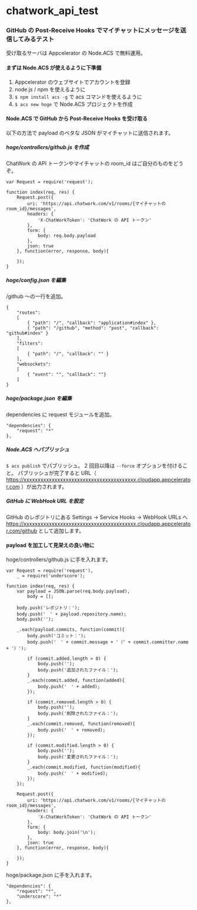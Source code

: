 chatwork_api_test
=================

### GitHub の Post-Receive Hooks でマイチャットにメッセージを送信してみるテスト

受け取るサーバは Appcelerator の Node.ACS で無料運用。

#### まずは Node.ACS が使えるように下準備

1. Appcelerator のウェブサイトでアカウントを登録
2. node.js / npm を使えるように
3. ```$ npm install acs -g``` で acs コマンドを使えるように
4. ```$ acs new hoge``` で Node.ACS プロジェクトを作成

#### Node.ACS で GitHub から Post-Receive Hooks を受け取る

以下の方法で payload のベタな JSON がマイチャットに送信されます。

##### hoge/controllers/github.js を作成

ChatWork の API トークンやマイチャットの room_id はご自分のものをどうぞ。

	var Request = require('request');

	function index(req, res) {
		Request.post({
			uri: 'https://api.chatwork.com/v1/rooms/{マイチャットの room_id}/messages',
			headers: {
				'X-ChatWorkToken': 'ChatWork の API トークン'
			},
			form: {
				body: req.body.payload
			},
			json: true
		}, function(error, response, body){

		});
	}

##### hoge/config.json を編集

/github 〜の一行を追加。

	{
		"routes":
		[
			{ "path": "/", "callback": "application#index" },
			{ "path": "/github", "method": "post", "callback": "github#index" }
		],
		"filters":
		[
			{ "path": "/", "callback": "" }
		],
		"websockets":
		[
			{ "event": "", "callback": ""}
		]
	}

##### hoge/package.json を編集

dependencies に request モジュールを追加。

	"dependencies": {
		"request": "*"
	},

##### Node.ACS へパブリッシュ

```$ acs publish``` でパブリッシュ。
2 回目以降は ```--force``` オプションを付けること。
パブリッシュが完了すると URL（ https://xxxxxxxxxxxxxxxxxxxxxxxxxxxxxxxxxxxxxxxx.cloudapp.appcelerator.com ）が出力されます。

##### GitHub に WebHook URL を設定

GitHub のレポジトリにある Settings → Service Hooks → WebHook URLs へ https://xxxxxxxxxxxxxxxxxxxxxxxxxxxxxxxxxxxxxxxx.cloudapp.appcelerator.com/github として追加します。

#### payload を加工して見栄えの良い物に

hoge/controllers/github.js に手を入れます。

	var Request = require('request'),
		_ = require('underscore');

	function index(req, res) {
		var payload = JSON.parse(req.body.payload),
			body = [];

		body.push('レポジトリ：');
		body.push('　' + payload.repository.name);
		body.push('');

		_.each(payload.commits, function(commit){
			body.push('コミット：');
			body.push('　' + commit.message + '（' + commit.committer.name + '）');

			if (commit.added.length > 0) {
				body.push('');
				body.push('追加されたファイル：');
			}
			_.each(commit.added, function(added){
				body.push('　' + added);
			});

			if (commit.removed.length > 0) {
				body.push('');
				body.push('削除されたファイル：');
			}
			_.each(commit.removed, function(removed){
				body.push('　' + removed);
			});

			if (commit.modified.length > 0) {
				body.push('');
				body.push('変更されたファイル：');
			}
			_.each(commit.modified, function(modified){
				body.push('　' + modified);
			});
		});

		Request.post({
			uri: 'https://api.chatwork.com/v1/rooms/{マイチャットの room_id}/messages',
			headers: {
				'X-ChatWorkToken': 'ChatWork の API トークン'
			},
			form: {
				body: body.join('\n');
			},
			json: true
		}, function(error, response, body){

		});
	}

hoge/package.json に手を入れます。

	"dependencies": {
		"request": "*",
		"underscore": "*"
	},
